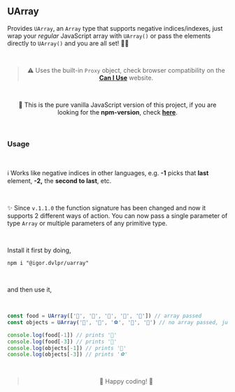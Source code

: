 ## UArray

Provides `UArray`, an `Array` type that supports negative indices/indexes, just wrap your _regular_ JavaScript array with `UArray()` or pass the elements directly to `UArray()` and you are all set! 🎉🙌

<br>

<blockquote align="center"> ⚠ Uses the built-in <code>Proxy</code> object, check browser compatibility on the <a href="https://caniuse.com/proxy"><strong>Can I Use</strong></a> website.
</blockquote>

<br>

<p align="center">📢 This is the pure vanilla JavaScript version of this project, if you are looking for the <strong>npm-version</strong>, check <a href="https://github.com/igorskyflyer/npm-uarray"><strong>here</strong></a>.</p>

<br>

### Usage

<br>

ℹ Works like negative indices in other languages, e.g. **-1** picks that **last** element, **-2,** the **second to last**, etc.

<br>

✨ Since `v.1.1.0` the function signature has been changed and now it supports 2 different ways of action. You can now pass a single parameter of type `Array` or multiple parameters of any primitive type.

<br>

Install it first by doing,

```shell
npm i "@igor.dvlpr/uarray"
```

<br>

and then use it,

<br>

```js
const food = UArray(['🍟', '🌭', '🍿', '🥙', '🥓']) // array passed
const objects = UArray('🎈', '🎩', '⚽', '🥇', '🎯') // no array passed, just direct values

console.log(food[-1]) // prints '🥓'
console.log(food[-3]) // prints '🍿'
console.log(objects[-1]) // prints '🎯'
console.log(objects[-3]) // prints '⚽'
```

<br>

<blockquote align="center">
🎉 Happy coding! 🙌
</blockquote>
